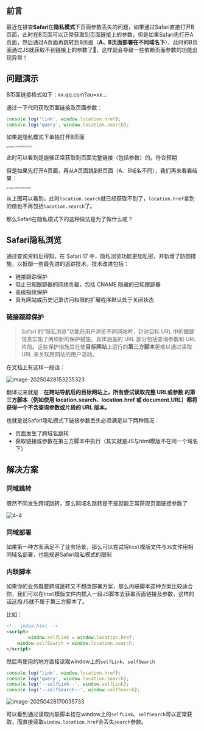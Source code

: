 ## 前言

最近在排查**Safari**在**隐私模式**下页面参数丢失的问题，如果通过Safari直接打开B页面，此时在B页面可以正常获取到页面链接上的参数，但是如果Safari先打开A页面，然后通过A页面再跳转到B页面（**A、B页面部署在不同域名下**），此时的B页面通过JS就获取不到链接上的参数了🤔，这样就会导致一些依赖页面参数的功能出现异常！

## 问题演示

B页面链接格式如下：xx.qq.com?au=xx...

通过一下代码获取页面链接及页面参数：

```js
console.log('link', window.location.href);
console.log('query', window.location.search);
```

如果是隐私模式下单独打开B页面

<img src="/Users/songyao/Desktop/songyao/fe-nanjiu/article/2025/2025-04/images/4-1.png" alt="image-20250428150543132" style="zoom:33%;" />

此时可以看到是能够正常获取到页面完整链接（包括参数）的。符合预期

但是如果先打开A页面，再从A页面跳到B页面（A、B域名不同），我们再来看看结果：

<img src="/Users/songyao/Desktop/songyao/fe-nanjiu/article/2025/2025-04/images/4-2.png" alt="image-20250428151112562" style="zoom:33%;" />

从上图可以看到，此时`location.search`就已经获取不到了，`location.href`拿到的值也不再包括`location.search`了。

那么Safari在隐私模式下的这种做法是为了做什么呢？

## Safari隐私浏览

通过查询资料后得知，在 Safari 17 中，隐私浏览功能更加私密，并新增了防御措施，以抵御一些最先进的追踪技术。技术改进包括：

- 链接跟踪保护
- 阻止已知跟踪器的网络负载，包括 CNAME 隐藏的已知跟踪器
- 高级指纹保护
- 具有网站或历史记录访问权限的扩展程序默认处于关闭状态

### 链接跟踪保护

> Safari 的“隐私浏览”功能在用户浏览不同网站时，针对目标 URL 中的跟踪信息实施了两项新的保护措施。具体涵盖的 URL 部分包括查询参数和 URL 片段。这些保护措施旨在使**目标网站**上运行的**第三方脚本**更难以通过读取 URL 来关联跨网站的用户活动。

在文档上有这样一段话：

![image-20250428153235323](/Users/songyao/Desktop/songyao/fe-nanjiu/article/2025/2025-04/images/4-3.png)

翻译过来就是：**在跨站导航后的目标网站上，所有尝试读取完整 URL或参数 的第三方脚本（例如使用 location.search、location.href 或 document.URL）都将获得一个不含查询参数或片段的 URL 版本。**

也就是说Safari隐私模式下链接参数丢失必须满足以下两种情况：

- 页面发生了跨域名跳转
- 获取链接或参数在第三方脚本中执行（其实就是JS与html模版不在同一个域名下）

## 解决方案

### 同域跳转

既然不同发生跨域跳转，那么同域名跳转是不是就能正常获取页面链接参数了

![4-4](/Users/songyao/Desktop/songyao/fe-nanjiu/article/2025/2025-04/images/4-4.gif)

### 同域部署

如果第一种方案满足不了业务场景，那么可以尝试将`html`模版文件与`JS`文件用相同域名部署，也能规避Safari隐私模式的限制

### 内联脚本

如果你的业务既要跨域跳转又不想改部署方案，那么内联脚本这种方案比较适合你，我们可以在`html`模版文件内插入一段JS脚本去获取页面链接及参数，这样的话这段JS就不属于第三方脚本了。

比如：

```html
<!-- index.html -->
<script>
		window.selfLink = window.location.href;
    window.selfSearch = window.location.search;
</script>
```

然后再使用的地方直接读取window上的`selfLink`、`selfSearch`

```js
console.log('link', window.location.href);
console.log('query', window.location.search);
console.log('--selfLink--', window.selfLink);
console.log('--selfSearch--', window.selfSearch);
```

![image-20250428170035733](/Users/songyao/Desktop/songyao/fe-nanjiu/article/2025/2025-04/images/4-5.png)

可以看到通过读取内联脚本挂在window上的`selfLink`、`selfSearch`可以正常获取，而直接读取`window.location.href`会丢失`search`参数。
